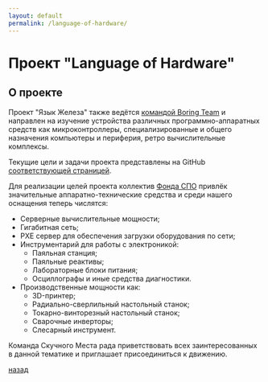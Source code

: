 ```yaml
---
layout: default
permalink: /language-of-hardware/
---
```



# [](#header-1) Проект "Language of Hardware"


## О проекте

Проект "Язык Железа" также ведётся
[командой Boring Team](https://github.com/orgs/boringplace/teams/boring-team)
и направлен на изучение устройства различных программно-аппаратных
средств как микроконтроллеры, специализированные и общего назначения
компьютеры и периферия, ретро вычислительные комплексы.

Текущие цели и задачи проекта представлены на GitHub
[соответствующей страницей](https://github.com/orgs/boringplace/projects/1).

Для реализации целей проекта коллектив [Фонда СПО](https://sarfsc.ru)
привлёк значительные аппаратно-технические средства и среди нашего
оснащения теперь числятся:

* Серверные вычислительные мощности;
* Гигабитная сеть;
* PXE сервер для обеспечения загрузки оборудования по сети;
* Инструментарий для работы с электроникой:
  * Паяльная станция;
  * Паяльные реактивы;
  * Лабораторные блоки питания;
  * Осциллографы и иные средства диагностики.
* Производственные мощности как:
  * 3D-принтер;
  * Радиально-сверлильный настольный станок;
  * Токарно-винторезный настольный станок;
  * Сварочные инверторы;
  * Слесарный инструмент.

Команда Скучного Места рада приветствовать всех заинтересованных в
данной тематике и приглашает присоединиться к движению.


[назад](../index)

